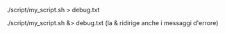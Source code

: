 ./script/my_script.sh > debug.txt

./script/my_script.sh &> debug.txt (la & ridirige anche i messaggi d'errore)
